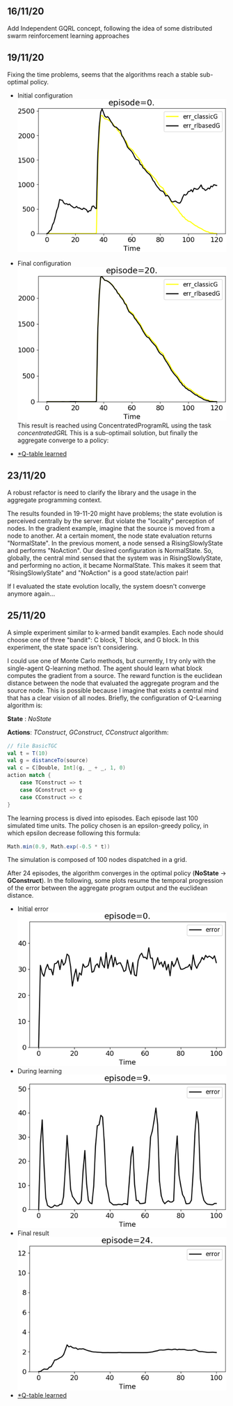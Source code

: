## 16/11/20
Add Independent GQRL concept, following the idea of some distributed swarm reinforcement learning approaches

## 19/11/20
Fixing the time problems, seems that the algorithms reach a stable sub-optimal policy.
 * Initial configuration ![image](result/19-11-20/concentrated_episode-0..png)
 * Final configuration ![image](result/19-11-20/concentrated_episode-20..png)
This result is reached using ConcentratedProgramRL using the task *concentratedGRL*
This is a sub-optimail solution, but finally the aggregate converge to a policy:

 * [*Q-table learned](result/19-11-20/result-20-concentrated.txt)
  
## 23/11/20
A robust refactor is need to clarify the library and the usage in the aggregate programming context. 

The results founded in 19-11-20 might have problems; the state evolution is perceived centrally by the server.
But violate the "locality" perception of nodes. In the gradient example, imagine that the source is moved
from a node to another. At a certain moment, the node state 
evaluation returns "NormalState". In the previous moment,
a node sensed a RisingSlowlyState and performs "NoAction". 
Our desired configuration is NormalState. 
So, globally, the central mind sensed that the system was 
in RisingSlowlyState, and performing no action, it became 
NormalState. This makes it seem that "RisingSlowlyState" and 
"NoAction" is a good state/action pair!

If I evaluated the state evolution locally, the system doesn't converge anymore again...

## 25/11/20
A simple experiment similar to k-armed bandit examples. Each node should choose one of three "bandit": C block, T block, and G block. In this experiment, the state space isn't considering. 

I could use one of Monte Carlo methods, but currently, I try only with the single-agent Q-learning method. 
The agent should learn what block computes the gradient from a source. The reward function is the euclidean distance between the node that evaluated the aggregate program and the source node. This is possible because I imagine that exists a central mind that has a clear vision of all nodes.
Briefly, the configuration of Q-Learning algorithm is:

**State** : *NoState*

**Actions**: *TConstruct*, *GConstruct*, *CConstruct*
algorithm:

```scala
// file BasicTGC
val t = T(10)
val g = distanceTo(source)
val c = C[Double, Int](g, _ + _, 1, 0)
action match {
    case TConstruct => t
    case GConstruct => g
    case CConstruct => c
}
```

The learning process is dived into episodes. Each episode last 100 simulated time units. The policy chosen is an epsilon-greedy policy, in which epsilon decrease following this formula:
```scala
Math.min(0.9, Math.exp(-0.5 * t))
```
The simulation is composed of 100 nodes dispatched in a grid.

After 24 episodes, the algorithm converges in the optimal policy (**NoState** -> **GConstruct**).
In the following, some plots resume the temporal progression of the error between the aggregate program output and the euclidean distance.
 * Initial error ![image](result/25-11-20/result_01_episode-0..png)
 * During learning ![image](result/25-11-20/result_01_episode-9..png)
 * Final result ![image](result/25-11-20/result_01_episode-24..png)
 * [*Q-table learned](result/25-11-20/result-40.txt)